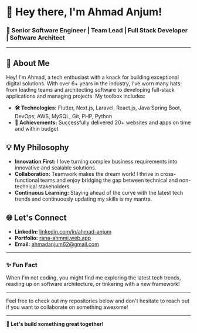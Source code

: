 # 👋 Hey there, I'm Ahmad Anjum!

### 🚀 Senior Software Engineer | Team Lead | Full Stack Developer | Software Architect

---

## 🌟 About Me

Hey! I'm Ahmad, a tech enthusiast with a knack for building exceptional digital solutions. With over 6+ years in the industry, I've worn many hats: from leading teams and architecting software to developing full-stack applications and managing projects. My toolbox includes:

- **🛠️ Technologies:** Flutter, Next.js, Laravel, React.js, Java Spring Boot, DevOps, AWS, MySQL, Git, PHP, Python
- **🎯 Achievements:** Successfully delivered 20+ websites and apps on time and within budget

## 💡 My Philosophy

- **Innovation First:** I love turning complex business requirements into innovative and scalable solutions.
- **Collaboration:** Teamwork makes the dream work! I thrive in cross-functional teams and enjoy bridging the gap between technical and non-technical stakeholders.
- **Continuous Learning:** Staying ahead of the curve with the latest tech trends and continuously updating my skills is my mantra.

## 🌐 Let's Connect

- **LinkedIn:** [linkedin.com/in/ahmad-anjum](https://www.linkedin.com/in/ahmad-anjum)
- **Portfolio:** [rana-ahmmi.web.app](https://rana-ahmmi.web.app/#/)
- **Email:** [ahmadanjum62@gmail.com](mailto:ahmadanjum62@gmail.com) 

---

### ✨ Fun Fact

When I'm not coding, you might find me exploring the latest tech trends, reading up on software architecture, or tinkering with a new framework!

---

Feel free to check out my repositories below and don't hesitate to reach out if you want to collaborate on something awesome!

---

**🔗 Let's build something great together!**
